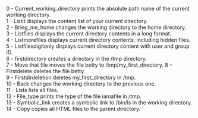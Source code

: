 0 - Current_working_directory prints the absolute path name of the current working directory.  
1 - Listit displays the content list of your current directory.  
2 - Bring_me_home changes the working directory to the home directory.  
3 - Listfiles displays the current directory contents in a long format.  
4 - Listmorefiles displays current directory contents, including hidden files.  
5 - Listfilesdigitonly displays current directory content with user and group ID.  
6 - firstdirectory creates a directory in the /tmp directory.  
7 - Move that file moves the file betty to /tmp/my_first_directory. 
8 - Firstdelete deletes the file betty.   
9 - Firstdirdeletion deletes my_first_directory in /tmp.  
10 - Back changes the working directory to the previous one.  
11 - Lists lists all files.  
12 - File_type prints the type of the file iamafile in /tmp.  
13 - Symbolic_link creates a symbolic link to /bin/ls in the working directory.  
14 - Copy copies all HTML files to the parent directory.  
